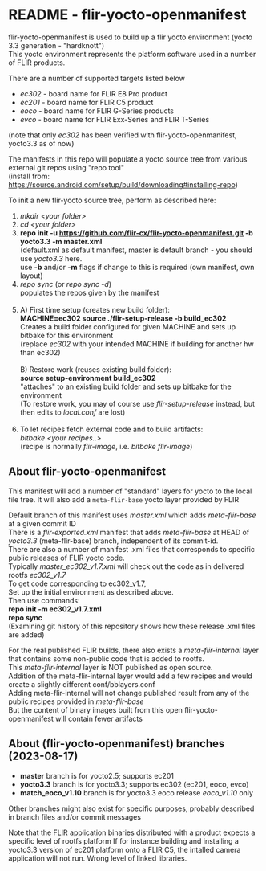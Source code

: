 README - flir-yocto-openmanifest
================================
flir-yocto-openmanifest is used to build up a flir yocto environment (yocto 3.3 generation - "hardknott")<br>
This yocto environment represents the platform software used in a number of FLIR products.

There are a number of supported targets listed below

- *ec302* - board name for FLIR E8 Pro product
- *ec201* - board name for FLIR C5 product
- *eoco* -  board name for FLIR G-Series products
- *evco* -  board name for FLIR Exx-Series and FLIR T-Series

(note that only *ec302* has been verified with flir-yocto-openmanifest, yocto3.3 as of now)<br>

The manifests in this repo will populate a yocto source tree from various external git repos
using "repo tool"  
(install from: https://source.android.com/setup/build/downloading#installing-repo)

To init a new flir-yocto source tree, perform as described here:
1.  *mkdir \<your folder\>*
2.  *cd \<your folder\>*
3.  **repo init -u https://github.com/flir-cx/flir-yocto-openmanifest.git -b yocto3.3 -m master.xml**  
    (default.xml as default manifest, master is default branch - you should use *yocto3.3* here.<br> 
     use **-b** and/or **-m** flags if change to this is required 
     (own manifest, own layout)
4.  *repo sync* (or *repo sync -d*) <br>
    populates the repos given by the manifest<br>
    <br>
5.  A) First time setup (creates new build folder):<br>
    **MACHINE=ec302 source ./flir-setup-release -b build_ec302**<br>
	Creates a build folder configured for given MACHINE and sets up bitbake for this environment<br>
    (replace *ec302* with your intended MACHINE if building for another hw than ec302)<br>
	<br>
	B) Restore work (reuses existing build folder):<br>
    **source setup-environment build_ec302**<br>
	"attaches" to an existing build folder and sets up bitbake for the environment<br>
    (To restore work, you may of course use *flir-setup-release* instead, but then edits to
    *local.conf* are lost)<br>
	<br>
6.  To let recipes fetch external code and to build artifacts:<br>
    *bitbake \<your recipes..\>*<br>
    (recipe is normally *flir-image*, i.e. *bitbake flir-image*)
	
## About flir-yocto-openmanifest
This manifest will add a number of "standard" layers for yocto to the local file tree. It will also add a `meta-flir-base` yocto layer provided by FLIR

Default branch of this manifest uses *master.xml* which adds *meta-flir-base* at a given commit ID<br>
There is a *flir-exported.xml* manifest that adds *meta-flir-base* at HEAD of *yocto3.3* (meta-flir-base) branch, independent of its commit-id.<br>
There are also a number of manifest .xml files that corresponds to specific public releases of FLIR yocto code.<br>
Typically *master_ec302_v1.7.xml* will check out the code as in delivered rootfs *ec302_v1.7*<br>
To get code corresponding to ec302_v1.7,<br> 
Set up the initial environment as described above.<br>
Then use commands:<br>
**repo init -m ec302_v1.7.xml**<br>
**repo sync**<br>
(Examining git history of this repository shows how these release .xml files are added)

For the real published FLIR builds, there also exists a *meta-flir-internal* layer that contains some non-public code that is added to rootfs.<br>
This *meta-flir-internal* layer is NOT published as open source.<br>
Addition of the meta-flir-internal layer would add a few recipes and would create a slightly different conf/bblayers.conf<br> 
Adding meta-flir-internal will not change published result from any of the public recipes provided in *meta-flir-base*<br>
But the content of binary images built from this open flir-yocto-openmanifest will contain fewer artifacts 

## About (flir-yocto-openmanifest) branches (2023-08-17)

* **master** branch is for yocto2.5; supports ec201
* **yocto3.3** branch is for yocto3.3; supports ec302 (ec201, eoco, evco)
* **match_eoco_v1.10** branch is for yocto3.3 eoco release *eoco_v1.10* only

Other branches might also exist for specific purposes, probably described in branch files and/or commit messages

Note that the FLIR application binaries distributed with a product expects a specific level of rootfs platform
If for instance building and installing a yocto3.3 version of ec201 platform onto a FLIR C5, the intalled camera application will not run. 
Wrong level of linked libraries.
